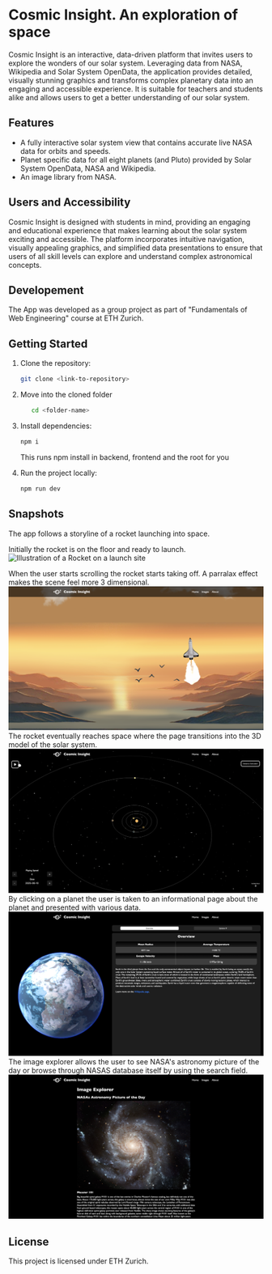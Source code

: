 # Cosmic Insight. An exploration of space

Cosmic Insight is an interactive, data-driven platform that invites users to explore the wonders of our solar system. Leveraging data from NASA, Wikipedia and Solar System OpenData, the application provides detailed, visually stunning graphics and transforms complex planetary data into an engaging and accessible experience. It is suitable for teachers and students alike and allows users to get a better understanding of our solar system.

## Features

- A fully interactive solar system view that contains accurate live NASA data for orbits and speeds.
- Planet specific data for all eight planets (and Pluto) provided by Solar System OpenData, NASA and Wikipedia.
- An image library from NASA.

## Users and Accessibility

Cosmic Insight is designed with students in mind, providing an engaging and educational experience that makes learning about the solar system exciting and accessible. The platform incorporates intuitive navigation, visually appealing graphics, and simplified data presentations to ensure that users of all skill levels can explore and understand complex astronomical concepts.

## Developement

The App was developed as a group project as part of "Fundamentals of Web Engineering" course at ETH Zurich.

## Getting Started

1. Clone the repository:

   ```bash
   git clone <link-to-repository>
   ```

2. Move into the cloned folder

   ```bash
      cd <folder-name>
   ```

3. Install dependencies:

   ```bash
   npm i
   ```

   This runs npm install in backend, frontend and the root for you

4. Run the project locally:
   ```bash
   npm run dev
   ```

## Snapshots

The app follows a storyline of a rocket launching into space.

Initially the rocket is on the floor and ready to launch.
![Illustration of a Rocket on a launch site](images/home.png)

When the user starts scrolling the rocket starts taking off.
A parralax effect makes the scene feel more 3 dimensional.
![A rocket taking off into the sunser](images/parallax.png)
The rocket eventually reaches space where the page transitions into the 3D model of the solar system.
![A 3D model of our solar system with all its planets](images/solar_system.png)
By clicking on a planet the user is taken to an informational page about the planet and presented with various data.
![An informational page about earth showing a 3d model of earth next to some overview information](images/planet_view.png)
The image explorer allows the user to see NASA's astronomy picture of the day or browse through NASAS database itself by using the search field.
![The image explorer page of the app showing NASA's astronomy picture of the day](images/image_explorer.png)

## License

This project is licensed under ETH Zurich.
